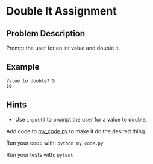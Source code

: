 # Double It Assignment 

## Problem Description
Prompt the user for an int value and double it. 

## Example
```
Value to double? 5
10
```

## Hints
* Use `input()` to prompt the user for a value to double. 

Add code to [my_code.py](./my_code.py) to make it do the desired thing.

Run your code with: `python my_code.py`

Run your tests with: `pytest`